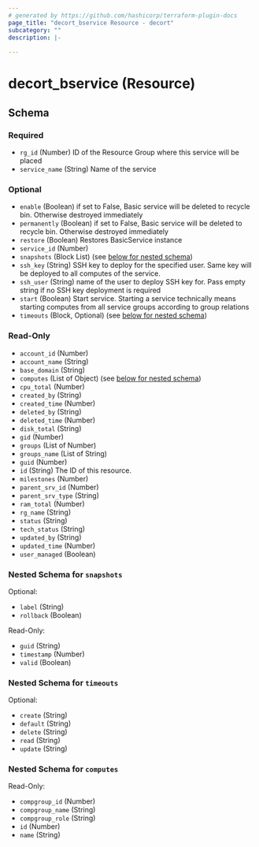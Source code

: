 ```yaml
---
# generated by https://github.com/hashicorp/terraform-plugin-docs
page_title: "decort_bservice Resource - decort"
subcategory: ""
description: |-
  
---
```


# decort_bservice (Resource)





<!-- schema generated by tfplugindocs -->
## Schema

### Required

- `rg_id` (Number) ID of the Resource Group where this service will be placed
- `service_name` (String) Name of the service

### Optional

- `enable` (Boolean) if set to False, Basic service will be deleted to recycle bin. Otherwise destroyed immediately
- `permanently` (Boolean) if set to False, Basic service will be deleted to recycle bin. Otherwise destroyed immediately
- `restore` (Boolean) Restores BasicService instance
- `service_id` (Number)
- `snapshots` (Block List) (see [below for nested schema](#nestedblock--snapshots))
- `ssh_key` (String) SSH key to deploy for the specified user. Same key will be deployed to all computes of the service.
- `ssh_user` (String) name of the user to deploy SSH key for. Pass empty string if no SSH key deployment is required
- `start` (Boolean) Start service. Starting a service technically means starting computes from all service groups according to group relations
- `timeouts` (Block, Optional) (see [below for nested schema](#nestedblock--timeouts))

### Read-Only

- `account_id` (Number)
- `account_name` (String)
- `base_domain` (String)
- `computes` (List of Object) (see [below for nested schema](#nestedatt--computes))
- `cpu_total` (Number)
- `created_by` (String)
- `created_time` (Number)
- `deleted_by` (String)
- `deleted_time` (Number)
- `disk_total` (String)
- `gid` (Number)
- `groups` (List of Number)
- `groups_name` (List of String)
- `guid` (Number)
- `id` (String) The ID of this resource.
- `milestones` (Number)
- `parent_srv_id` (Number)
- `parent_srv_type` (String)
- `ram_total` (Number)
- `rg_name` (String)
- `status` (String)
- `tech_status` (String)
- `updated_by` (String)
- `updated_time` (Number)
- `user_managed` (Boolean)

<a id="nestedblock--snapshots"></a>
### Nested Schema for `snapshots`

Optional:

- `label` (String)
- `rollback` (Boolean)

Read-Only:

- `guid` (String)
- `timestamp` (Number)
- `valid` (Boolean)


<a id="nestedblock--timeouts"></a>
### Nested Schema for `timeouts`

Optional:

- `create` (String)
- `default` (String)
- `delete` (String)
- `read` (String)
- `update` (String)


<a id="nestedatt--computes"></a>
### Nested Schema for `computes`

Read-Only:

- `compgroup_id` (Number)
- `compgroup_name` (String)
- `compgroup_role` (String)
- `id` (Number)
- `name` (String)


